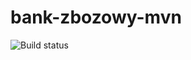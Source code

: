 # bank-zbozowy-mvn
![Build status](https://travis-ci.com/JanCiechan/bank-zbozowy-mvn.svg?branch=main)
